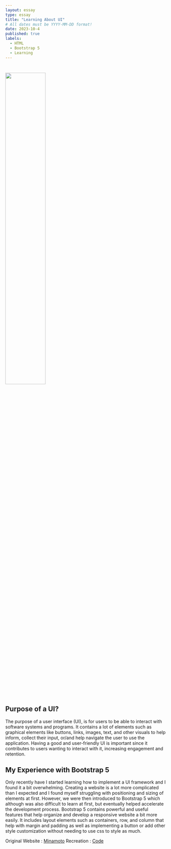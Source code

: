 ```yaml
---
layout: essay
type: essay
title: "Learning About UI"
# All dates must be YYYY-MM-DD format!
date: 2023-10-4
published: true
labels:
  - HTML
  - Bootstrap 5
  - Learning
---
```


# <img width="50%" class="rounded float-start pe-4" src="https://www.bootstrapdash.com/wp-content/uploads/2017/08/Use-Bootstrap-With-HTML-scaled.jpg">

## Purpose of a UI?
The purpose of a user interface (UI), is for users to be able to interact with software systems and programs. It contains a lot of elements such as graphical elements like buttons, links, images, text, and other visuals to help inform, collect their input, or/and help navigate the user to use the application. Having a good and user-friendly UI is important since it contributes to users wanting to interact with it, increasing engagement and retention.

## My Experience with Bootstrap 5
Only recently have I started learning how to implement a UI framework and I found it a bit overwhelming. Creating a website is a lot more complicated than I expected and I found myself struggling with positioning and sizing of elements at first. However, we were then introduced to Bootstrap 5 which although was also difficult to learn at first, but eventually helped accelerate the development process. Bootstrap 5 contains powerful and useful features that help organize and develop a responsive website a bit more easily. It includes layout elements such as containers, row, and column that help with margin and padding as well as implementing a button or add other style customization without needing to use css to style as much.

Original Website : <a href="https://www.kitchoan.com/shop/all/signature/ ">Minamoto</a>
Recreation : <a href="https://github.com/JoyT808/minamoto">Code</a>
